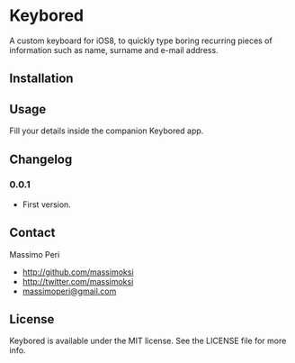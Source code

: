 # Keybored

A custom keyboard for iOS8, to quickly type boring recurring pieces of information such as name, surname and e-mail address.

## Installation

## Usage

Fill your details inside the companion Keybored app.

## Changelog

### 0.0.1
- First version.

## Contact

Massimo Peri

- http://github.com/massimoksi
- http://twitter.com/massimoksi
- massimoperi@gmail.com

## License

Keybored is available under the MIT license. See the LICENSE file for more info.
